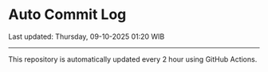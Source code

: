 # Auto Commit Log

Last updated: Thursday, 09-10-2025 01:20 WIB

---

This repository is automatically updated every 2 hour using GitHub Actions.
